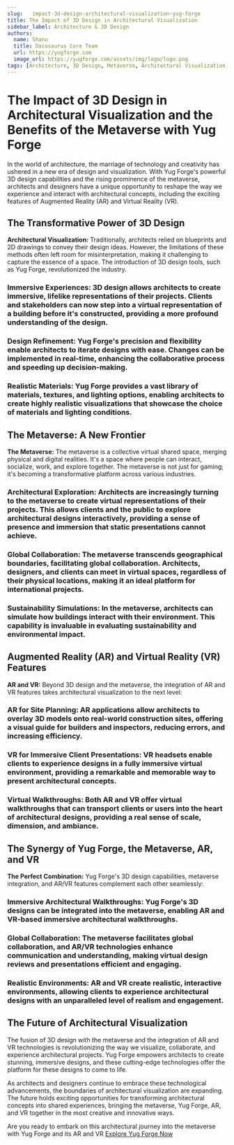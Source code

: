 ```yaml
---
slug:   impact-3d-design-architectural-visualization-yug-forge
title: The Impact of 3D Design in Architectural Visualization
sidebar_label: Architecture & 3D Design
authors:
  name: Shanu
  title: Docusaurus Core Team
  url: https://yugforge.com
  image_url: https://yugforge.com/assets/img/logo/logo.png
tags: [Architecture, 3D Design, Metaverse, Architectural Visualization, AR, VR, Yug Forge, docusaurus]
---
```


# The Impact of 3D Design in Architectural Visualization and the Benefits of the Metaverse with Yug Forge

In the world of architecture, the marriage of technology and creativity has ushered in a new era of design and visualization. With Yug Forge's powerful 3D design capabilities and the rising prominence of the metaverse, architects and designers have a unique opportunity to reshape the way we experience and interact with architectural concepts, including the exciting features of Augmented Reality (AR) and Virtual Reality (VR).

## The Transformative Power of 3D Design

**Architectural Visualization:** Traditionally, architects relied on blueprints and 2D drawings to convey their design ideas. However, the limitations of these methods often left room for misinterpretation, making it challenging to capture the essence of a space. The introduction of 3D design tools, such as Yug Forge, revolutionized the industry.

### **Immersive Experiences:** 3D design allows architects to create immersive, lifelike representations of their projects. Clients and stakeholders can now step into a virtual representation of a building before it's constructed, providing a more profound understanding of the design.

### **Design Refinement:** Yug Forge's precision and flexibility enable architects to iterate designs with ease. Changes can be implemented in real-time, enhancing the collaborative process and speeding up decision-making.

### **Realistic Materials:** Yug Forge provides a vast library of materials, textures, and lighting options, enabling architects to create highly realistic visualizations that showcase the choice of materials and lighting conditions.

## The Metaverse: A New Frontier

**The Metaverse:** The metaverse is a collective virtual shared space, merging physical and digital realities. It's a space where people can interact, socialize, work, and explore together. The metaverse is not just for gaming; it's becoming a transformative platform across various industries.

### **Architectural Exploration:** Architects are increasingly turning to the metaverse to create virtual representations of their projects. This allows clients and the public to explore architectural designs interactively, providing a sense of presence and immersion that static presentations cannot achieve.

### **Global Collaboration:** The metaverse transcends geographical boundaries, facilitating global collaboration. Architects, designers, and clients can meet in virtual spaces, regardless of their physical locations, making it an ideal platform for international projects.

### **Sustainability Simulations:** In the metaverse, architects can simulate how buildings interact with their environment. This capability is invaluable in evaluating sustainability and environmental impact.

## Augmented Reality (AR) and Virtual Reality (VR) Features

**AR and VR:** Beyond 3D design and the metaverse, the integration of AR and VR features takes architectural visualization to the next level:

### **AR for Site Planning:** AR applications allow architects to overlay 3D models onto real-world construction sites, offering a visual guide for builders and inspectors, reducing errors, and increasing efficiency.

### **VR for Immersive Client Presentations:** VR headsets enable clients to experience designs in a fully immersive virtual environment, providing a remarkable and memorable way to present architectural concepts.

### **Virtual Walkthroughs:** Both AR and VR offer virtual walkthroughs that can transport clients or users into the heart of architectural designs, providing a real sense of scale, dimension, and ambiance.

## The Synergy of Yug Forge, the Metaverse, AR, and VR

**The Perfect Combination:** Yug Forge's 3D design capabilities, metaverse integration, and AR/VR features complement each other seamlessly:

### **Immersive Architectural Walkthroughs:** Yug Forge's 3D designs can be integrated into the metaverse, enabling AR and VR-based immersive architectural walkthroughs.

### **Global Collaboration:** The metaverse facilitates global collaboration, and AR/VR technologies enhance communication and understanding, making virtual design reviews and presentations efficient and engaging.

### **Realistic Environments:** AR and VR create realistic, interactive environments, allowing clients to experience architectural designs with an unparalleled level of realism and engagement.

## The Future of Architectural Visualization

The fusion of 3D design with the metaverse and the integration of AR and VR technologies is revolutionizing the way we visualize, collaborate, and experience architectural projects. Yug Forge empowers architects to create stunning, immersive designs, and these cutting-edge technologies offer the platform for these designs to come to life.

As architects and designers continue to embrace these technological advancements, the boundaries of architectural visualization are expanding. The future holds exciting opportunities for transforming architectural concepts into shared experiences, bringing the metaverse, Yug Forge, AR, and VR together in the most creative and innovative ways.

Are you ready to embark on this architectural journey into the metaverse with Yug Forge and its AR and VR
 [Explore Yug Forge Now](https://www.yugforge.com)
